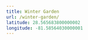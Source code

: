 ```yaml
---
title: Winter Garden
url: /winter-garden/
latitude: 28.565683800000002
longitude: -81.58564030000001
---
```

